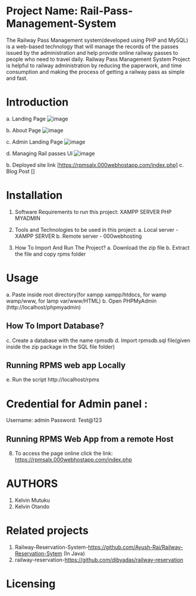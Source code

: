 # Project Name: Rail-Pass-Management-System
The Railway Pass Management system(developed using PHP and MySQL) is a web-based technology that will manage the records of the passes issued by the administration and help provide online railway passes to people who need to travel daily. Railway Pass Management System Project is helpful to railway administration by reducing the paperwork, and time consumption and making the process of getting a railway pass as simple and fast.

# Introduction
a. Landing Page
![image](https://github.com/KelvinMutuku/Rail-Pass-Management-System/assets/71261868/b19d1c06-1234-4b73-8ed2-5a2f2c859fdd)

b. About Page
![image](https://github.com/KelvinMutuku/Rail-Pass-Management-System/assets/71261868/874c8fc6-ec03-48ac-8762-2b13c76a3fd3)

c. Admin Landing Page
![image](https://github.com/KelvinMutuku/Rail-Pass-Management-System/assets/71261868/3a4ce430-3c78-4d28-9188-cad5ebc26dcb)

d. Managing Rail passes UI
![image](https://github.com/KelvinMutuku/Rail-Pass-Management-System/assets/71261868/b794c5d7-9d76-4914-a3be-adb9af2879c6)

b. Deployed site link [https://rpmsalx.000webhostapp.com/index.php]
c. Blog Post []

# Installation
1. Software Requirements to run this project:
XAMPP SERVER
PHP MYADMIN

3. Tools and Technologies to be used in this project:
a. Local server - XAMPP SERVER
b. Remote server - 000webhosting

4. How To Import And Run The Project?
a. Download the zip file
b. Extract the file and copy rpms folder

# Usage
a. Paste inside root directory(for xampp xampp/htdocs, for wamp wamp/www, for lamp var/www/HTML)
b. Open PHPMyAdmin (http://localhost/phpmyadmin)

## How To Import Database?
c. Create a database with the name rpmsdb
d. Import rpmsdb.sql file(given inside the zip package in the SQL file folder)

## Running RPMS web app Locally
e. Run the script http://localhost/rpms
# Credential for Admin panel :
Username: admin
Password: Test@123

## Running RPMS Web App from a remote Host
8. To access the page online click the link: https://rpmsalx.000webhostapp.com/index.php

# AUTHORS
1. Kelvin Mutuku
2. Kelvin Otando

# Related projects
1. Railway-Reservation-System-https://github.com/Ayush-Rai/Railway-Reservation-Sytem (In Java)
2. railway-reservation-https://github.com/dibyadas/railway-reservation

# Licensing

